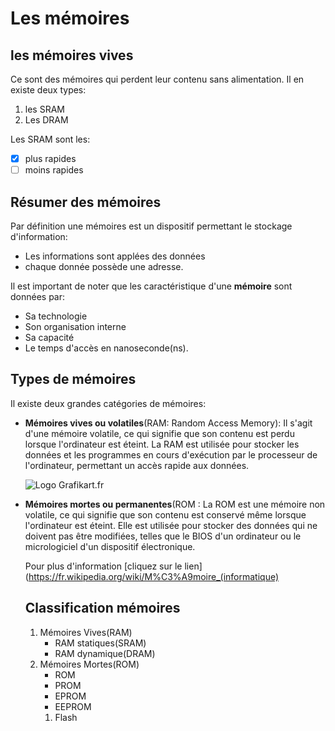 # Les mémoires

## les mémoires vives
Ce sont des mémoires qui perdent leur contenu sans alimentation. Il en existe deux types:
1. les SRAM
2. Les DRAM

Les SRAM sont les:
- [X] plus rapides
- [ ] moins rapides

## Résumer des mémoires
  Par définition une mémoires est un dispositif permettant le stockage d'information:
  * Les informations sont applées des données
  * chaque donnée possède une adresse.
  
Il est important de noter que les caractéristique d'une **mémoire** sont données par:
  * Sa technologie
  * Son organisation interne
  * Sa capacité
  * Le temps d'accès en nanoseconde(ns).
  
## Types de mémoires
Il existe deux grandes catégories de mémoires:

* **Mémoires vives ou volatiles**(RAM: Random Access Memory):  Il s'agit d'une mémoire volatile,
  ce qui signifie que son contenu est perdu lorsque 
  l'ordinateur est éteint.
  La RAM est utilisée pour stocker les données et les programmes en cours d'exécution
  par le processeur de l'ordinateur, permettant un accès rapide aux données.
  
  ![Logo Grafikart.fr](https://upload.wikimedia.org/wikipedia/commons/thumb/3/3d/4mbramvax.jpg/1920px-4mbramvax.jpg)

* **Mémoires mortes ou permanentes**(ROM :  La ROM est une mémoire non volatile,
  ce qui signifie que son contenu est conservé même lorsque l'ordinateur est éteint.
  Elle est utilisée pour stocker des données qui ne doivent pas être modifiées,
  telles que le BIOS d'un ordinateur ou le micrologiciel d'un dispositif électronique.
  
  Pour plus d'information [cliquez sur le lien](https://fr.wikipedia.org/wiki/M%C3%A9moire_(informatique)
  ## Classification mémoires
  
  1. Mémoires Vives(RAM)
     * RAM statiques(SRAM)
     * RAM dynamique(DRAM)
  2. Mémoires Mortes(ROM)
     * ROM
      * PROM
       * EPROM
     * EEPROM
      1. Flash
    
  
